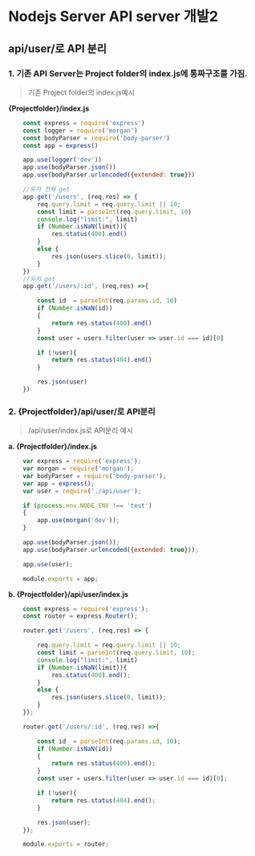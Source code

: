 Nodejs Server API server 개발2
==================================


api/user/로 API 분리
--------------------

### 1. 기존 API Server는 Project folder의 index.js에 통짜구조를 가짐. ###

>  기존 Project folder의 index.js예시 

**{Projectfolder}/index.js**

```javascript
    const express = require('express')
    const logger = require('morgan')
    const bodyParser = require('body-parser')
    const app = express()

    app.use(logger('dev'))
    app.use(bodyParser.json())
    app.use(bodyParser.urlencoded({extended: true}))

    //유저 전체 get
    app.get('/users', (req,res) => {
        req.query.limit = req.query.limit || 10;
        const limit = parseInt(req.query.limit, 10)
        console.log("limit:", limit)
        if (Number.isNaN(limit)){
            res.status(400).end()
        }
        else {
            res.json(users.slice(0, limit));
        }
    })
    //유저 get
    app.get('/users/:id', (req,res) =>{

        const id  = parseInt(req.params.id, 10)
        if (Number.isNaN(id))
        {
            return res.status(400).end()
        }
        const user = users.filter(user => user.id === id)[0]

        if (!user){
            return res.status(404).end()
        }

        res.json(user)
    })
```

### 2. {Projectfolder}/api/user/로 API분리 ###

> /api/user/index.js로 API분리 예시

**a. {Projectfolder}/index.js**

```javascript
    var express = require('express');
    var morgan = require('morgan');
    var bodyParser = require('body-parser');
    var app = express();
    var user = require('./api/user');

    if (process.env.NODE_ENV !== 'test')
    {
        app.use(morgan('dev'));
    }

    app.use(bodyParser.json());
    app.use(bodyParser.urlencoded({extended: true}));

    app.use(user);

    module.exports = app;
```

**b. {Projectfolder}/api/user/index.js**

```javascript
    const express = require('express');
    const router = express.Router();

    router.get('/users', (req,res) => {

        req.query.limit = req.query.limit || 10;
        const limit = parseInt(req.query.limit, 10);
        console.log("limit:", limit)
        if (Number.isNaN(limit)){
            res.status(400).end();
        }
        else {
            res.json(users.slice(0, limit));
        }
    });

    router.get('/users/:id', (req,res) =>{

        const id  = parseInt(req.params.id, 10);
        if (Number.isNaN(id))
        {
            return res.status(400).end();
        }
        const user = users.filter(user => user.id === id)[0];

        if (!user){
            return res.status(404).end();
        }

        res.json(user);
    });

    module.exports = router;
```



